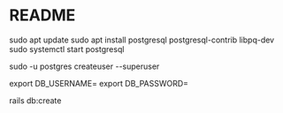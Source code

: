 # README


sudo apt update
sudo apt install postgresql postgresql-contrib libpq-dev
sudo systemctl start postgresql


sudo -u postgres createuser --superuser <euer wsl username>

export DB_USERNAME=<euer wsl username>
export DB_PASSWORD=<beliebiges passwort>

rails db:create
